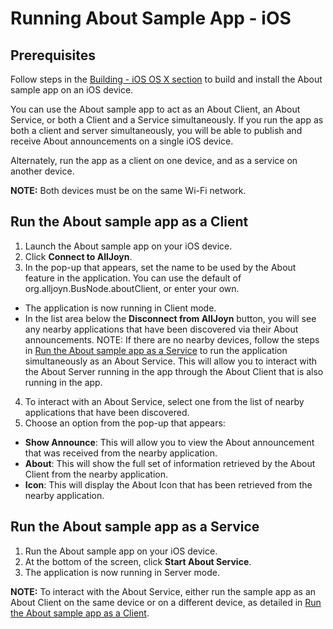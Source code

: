 # Running About Sample App - iOS

## Prerequisites
Follow steps in the [Building - iOS OS X section][build-ios-osx] 
to build and install the About sample app on an iOS device.

You can use the About sample app to act as an About Client, an About Service, 
or both a Client and a Service simultaneously. If you run the app as both 
a client and server simultaneously, you will be able to publish and 
receive About announcements on a single iOS device.

Alternately, run the app as a client on one device, and as a service on another device.

**NOTE:** Both devices must be on the same Wi-Fi network.

## Run the About sample app as a Client

1. Launch the About sample app on your iOS device.
2. Click **Connect to AllJoyn**.
3. In the pop-up that appears, set the name to be used by the 
About feature in the application. You can use the default of 
org.alljoyn.BusNode.aboutClient, or enter your own.
  * The application is now running in Client mode. 
  * In the list area below the **Disconnect from AllJoyn** button, 
  you will see any nearby applications that have been discovered 
  via their About announcements.
  NOTE: If there are no nearby devices, follow the steps in 
  [Run the About sample app as a Service][run-about-sample-app-as-service] 
  to run the application simultaneously as an About Service. This will allow 
  you to interact with the About Server running in the app through the 
  About Client that is also running in the app.
 
4. To interact with an About Service, select one from the list 
of nearby applications that have been discovered.
5. Choose an option from the pop-up that appears:
  * **Show Announce**: This will allow you to view the About announcement 
  that was received from the nearby application.
  * **About**: This will show the full set of information retrieved 
  by the About Client from the nearby application.
  * **Icon**: This will display the About Icon that has been 
  retrieved from the nearby application.

## Run the About sample app as a Service

1. Run the About sample app on your iOS device.
2. At the bottom of the screen, click **Start About Service**.
3. The application is now running in Server mode.

**NOTE:** To interact with the About Service, either run the sample 
app as an About Client on the same device or on a different device, 
as detailed in [Run the About sample app as a Client](#run-the-about-sample-app-as-a-client).


[build-ios-osx]: /develop/building/ios-osx
[run-about-sample-app-as-service]: #run-the-about-sample-app-as-a-service